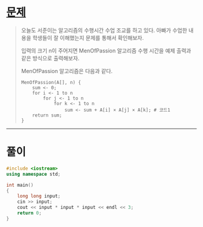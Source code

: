 # [문제](https://www.acmicpc.net/problem/24266 "#24266번")
  
> 오늘도 서준이는 알고리즘의 수행시간 수업 조교를 하고 있다. 아빠가 수업한 내용을 학생들이 잘 이해했는지 문제를 통해서 확인해보자.
> 
> 입력의 크기 n이 주어지면 MenOfPassion 알고리즘 수행 시간을 예제 출력과 같은 방식으로 출력해보자.
> 
> MenOfPassion 알고리즘은 다음과 같다.
>
> ```
> MenOfPassion(A[], n) {
>     sum <- 0;
>     for i <- 1 to n
>         for j <- 1 to n
>             for k <- 1 to n
>                 sum <- sum + A[i] × A[j] × A[k]; # 코드1
>     return sum;
> }
> ```
<hr/>

# 풀이

```cpp
#include <iostream>
using namespace std;

int main() 
{
    long long input;
    cin >> input;
    cout << input * input * input << endl << 3;
    return 0;
}
```

